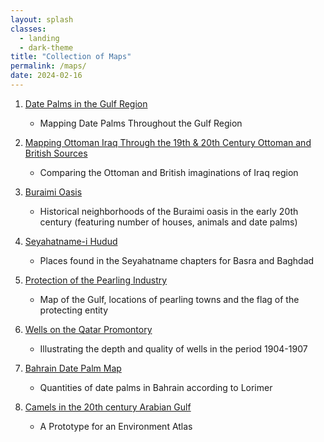 ```yaml
---
layout: splash
classes:
  - landing
  - dark-theme
title: "Collection of Maps"
permalink: /maps/
date: 2024-02-16
---
```


1. [Date Palms in the Gulf Region](/datepalms/)

	- Mapping Date Palms Throughout the Gulf Region

2. [Mapping Ottoman Iraq Through the 19th & 20th Century Ottoman and British Sources](/seyandlor/)

	- Comparing the Ottoman and British imaginations of Iraq region

3. [Buraimi Oasis](/buraimi/)

	- Historical neighborhoods of the Buraimi oasis in the early 20th century (featuring number of houses, animals and date palms)
 
4. [Seyahatname-i Hudud](/seyahatname/)

	- Places found in the Seyahatname chapters for Basra and Baghdad

5. [Protection of the Pearling Industry](/pearl/)

	- Map of the Gulf, locations of pearling towns and the flag of the protecting entity

6. [Wells on the Qatar Promontory](/wells/)

	- Illustrating the depth and quality of wells in the period 1904-1907

7. [Bahrain Date Palm Map](/bahraindate/)

	- Quantities of date palms in Bahrain according to Lorimer

8. [Camels in the 20th century Arabian Gulf](/camels/)

	- A Prototype for an Environment Atlas


